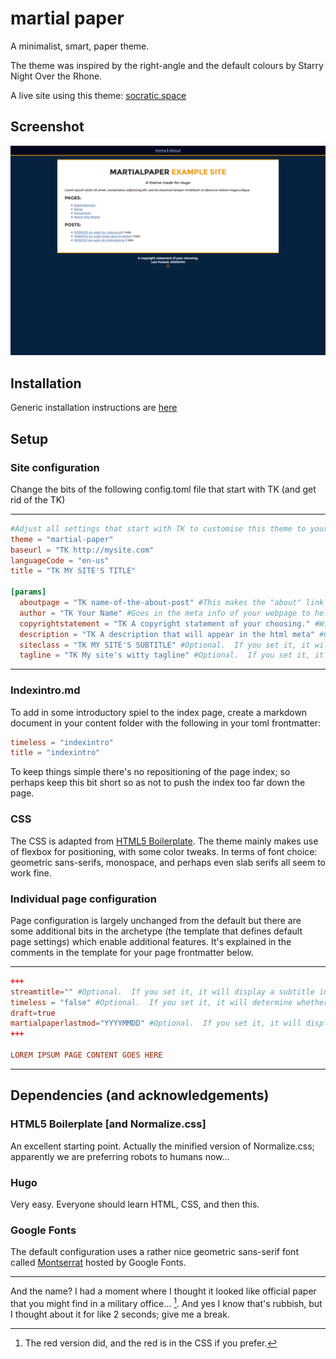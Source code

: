 martial paper
===============================

A minimalist, smart, paper theme.

The theme was inspired by the right-angle and the default colours by Starry Night Over the Rhone.

A live site using this theme: [socratic.space](http://socratic.space)

## Screenshot

![MP screenshot](https://raw.githubusercontent.com/pedrodude/martial-paper/master/images/screenshot.png "MP screenshot")

## Installation

Generic installation instructions are [here](https://gohugo.io/themes/installing/)

## Setup

### Site configuration

Change the bits of the following config.toml file that start with TK (and get rid of the TK)

---
```toml
#Adjust all settings that start with TK to customise this theme to your site.  Also remove the TK
theme = "martial-paper"
baseurl = "TK http://mysite.com"
languageCode = "en-us"
title = "TK MY SITE'S TITLE"

[params]
  aboutpage = "TK name-of-the-about-post" #This makes the "about" link in the header function.  It must be the exact filename of your about page without the file extension.  E.g. if your about page is called "mysiteabout.md" then enter in "mysiteabout"
  author = "TK Your Name" #Goes in the meta info of your webpage to help identify you as the author of the content
  copyrightstatement = "TK A copyright statement of your choosing." #Will appear in the footer of each page.
  description = "TK A description that will appear in the html meta" #Goes in the meta info of your webpage to describe the content of your site
  siteclass = "TK MY SITE'S SUBTITLE" #Optional.  If you set it, it will display a subtitle in a contrasting color (adjustable within the CSS) on the site's index page.
  tagline = "TK My site's witty tagline" #Optional.  If you set it, it will display a tagline for the website underneath the titles.  By default it appears italicized.
```
---

### Indexintro.md

To add in some introductory spiel to the index page, create a markdown document in your content folder with the following in your toml frontmatter:
```toml
timeless = "indexintro"
title = "indexintro"
```
To keep things simple there's no repositioning of the page index; so perhaps keep this bit short so as not to push the index too far down the page.

### CSS

The CSS is adapted from [HTML5 Boilerplate](https://html5boilerplate.com/).  The theme mainly makes use of flexbox for positioning, with some color tweaks.  In terms of font choice: geometric sans-serifs, monospace, and perhaps even slab serifs all seem to work fine.

### Individual page configuration

Page configuration is largely unchanged from the default but there are some additional bits in the archetype (the template that defines default page settings) which enable additional features.  It's explained in the comments in the template for your page frontmatter below.

---
```toml
+++
streamtitle="" #Optional.  If you set it, it will display a subtitle in a contrasting color (adjustable within the CSS) on the individual page.
timeless = "false" #Optional.  If you set it, it will determine whether the post displays date features (displaying a date on the post summary on the index page, date in the page title).  Changing the value to true suppresses all of these features, with the exception of the last modified date shown by the pedrolastmod parameter
draft=true
martialpaperlastmod="YYYYMMDD" #Optional.  If you set it, it will display a Last Modified Date under the footer.  This is not automated at all, nor formatted, but simply provides a basic ability to indicate that the creation date differs from the modified date.  If left unchanged, it will display the created date.
+++

LOREM IPSUM PAGE CONTENT GOES HERE
```
---

## Dependencies (and acknowledgements)

### HTML5 Boilerplate [and Normalize.css]

An excellent starting point.  Actually the minified version of Normalize.css; apparently we are preferring robots to humans now... 

### Hugo

Very easy.  Everyone should learn HTML, CSS, and then this.

### Google Fonts

The default configuration uses a rather nice geometric sans-serif font called [Montserrat](https://www.google.com/fonts/specimen/Montserrat) hosted by Google Fonts.

---

And the name?  I had a moment where I thought it looked like official paper that you might find in a military office... [^1].  And yes I know that's rubbish, but I thought about it for like 2 seconds; give me a break.

[^1]: The red version did, and the red is in the CSS if you prefer.